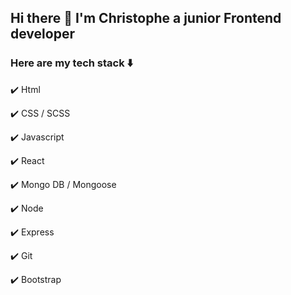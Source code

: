 ## Hi there 👋 I'm Christophe a junior Frontend developer 

### Here are my tech stack :arrow_down:


:heavy_check_mark: Html

:heavy_check_mark: CSS / SCSS

:heavy_check_mark: Javascript 

:heavy_check_mark: React

:heavy_check_mark: Mongo DB / Mongoose

:heavy_check_mark: Node

:heavy_check_mark: Express

:heavy_check_mark: Git

:heavy_check_mark: Bootstrap
